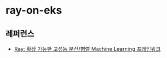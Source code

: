 # ray-on-eks



## 레퍼런스 ##

* [Ray: 확장 가능한 고성능 분산/병렬 Machine Learning 프레임워크](https://medium.com/riiid-teamblog-kr/ray-%ED%99%95%EC%9E%A5-%EA%B0%80%EB%8A%A5%ED%95%9C-%EA%B3%A0%EC%84%B1%EB%8A%A5-%EB%B6%84%EC%82%B0-%EB%B3%91%EB%A0%AC-machine-learning-%ED%94%84%EB%A0%88%EC%9E%84%EC%9B%8C%ED%81%AC-f17f9c9cbef3)
